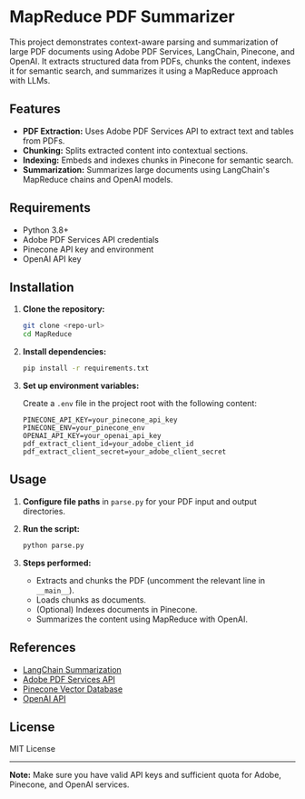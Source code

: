 # MapReduce PDF Summarizer

This project demonstrates context-aware parsing and summarization of large PDF documents using Adobe PDF Services, LangChain, Pinecone, and OpenAI. It extracts structured data from PDFs, chunks the content, indexes it for semantic search, and summarizes it using a MapReduce approach with LLMs.

## Features

- **PDF Extraction:** Uses Adobe PDF Services API to extract text and tables from PDFs.
- **Chunking:** Splits extracted content into contextual sections.
- **Indexing:** Embeds and indexes chunks in Pinecone for semantic search.
- **Summarization:** Summarizes large documents using LangChain's MapReduce chains and OpenAI models.

## Requirements

- Python 3.8+
- Adobe PDF Services API credentials
- Pinecone API key and environment
- OpenAI API key

## Installation

1. **Clone the repository:**
   ```bash
   git clone <repo-url>
   cd MapReduce
   ```

2. **Install dependencies:**
   ```bash
   pip install -r requirements.txt
   ```

3. **Set up environment variables:**

   Create a `.env` file in the project root with the following content:
   ```
   PINECONE_API_KEY=your_pinecone_api_key
   PINECONE_ENV=your_pinecone_env
   OPENAI_API_KEY=your_openai_api_key
   pdf_extract_client_id=your_adobe_client_id
   pdf_extract_client_secret=your_adobe_client_secret
   ```

## Usage

1. **Configure file paths** in `parse.py` for your PDF input and output directories.

2. **Run the script:**
   ```bash
   python parse.py
   ```

3. **Steps performed:**
   - Extracts and chunks the PDF (uncomment the relevant line in `__main__`).
   - Loads chunks as documents.
   - (Optional) Indexes documents in Pinecone.
   - Summarizes the content using MapReduce with OpenAI.

## References

- [LangChain Summarization]((https://python.langchain.com/docs/tutorials/summarization/))
- [Adobe PDF Services API](https://developer.adobe.com/document-services/docs/overview/pdf-extract-api/)
- [Pinecone Vector Database](https://www.pinecone.io/)
- [OpenAI API](https://platform.openai.com/)

## License

MIT License

---

**Note:** Make sure you have valid API keys and sufficient quota for Adobe, Pinecone, and OpenAI services.
